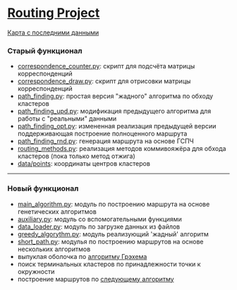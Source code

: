 [Routing Project](https://vstu-cad-stuff.github.io/routing/)
===============

[Карта с последними данными](https://vstu-cad-stuff.github.io/routing/geojson/)

### Старый функционал
* [correspondence_counter.py](src/correspondence_counter.py): скрипт для подсчёта матрицы корреспонденций
* [correspondence_draw.py](src/correspondence_draw.py): скрипт для отрисовки матрицы корреспонденций
* [path_finding.py](src/path_finding.py): простая версия "жадного" алгоритма по обходу кластеров
* [path_finding_upd.py](src/path_finding_upd.py): модификация предыдущего алгоритма для работы с "реальными" данными
* [path_finding_opt.py](src/path_finding_opt.py): измененная реализация предыдущей версии поддерживающая построение полноценного маршрута
* [path_finding_rnd.py](src/path_finding_rnd.py): генерация маршрута на основе ГСПЧ
* [routing_methods.py](src/routing_methods.py): реализация методов коммивояжёра для обхода кластеров (пока только метод отжига)
* [data/points](./data/points.txt): координаты центров кластеров

----

### Новый функционал
* [main_algorithm.py](main_algorithm.py): модуль по построению маршрута на основе генетических алгоритмов
* [auxiliary.py](auxiliary.py): модуль со вспомогательными функциями
* [data_loader.py](data_loader.py): модуль по загрузке данных из файлов
* [greedy_algorythm.py](greedy_algorithm.py): модуль реализующий 'жадный' алгоритм
* [short_path.py](short_path.py): модулья по построению маршрутов на основе нескольких алгоритмов
 * выпуклая оболочка по [алгоритму Грэхема](https://ru.wikipedia.org/wiki/Алгоритм_Грэхема)
 * поиск терминальных кластеров по принадлежности точки к окружности
 * построение маршрутов по [следующему алгоритму](https://docs.google.com/document/d/1c-BmRMmi4ao1p-muU8SLxFz1QyGHmu_mYOXHvDBXHcQ)